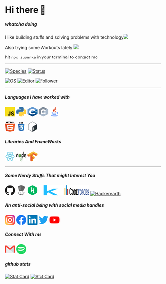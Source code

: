 # Hi there 👋

##### whatcha doing

I like building stuffs and solving problems with technology<img src="https://media.giphy.com/media/WUlplcMpOCEmTGBtBW/giphy.gif" width="32">

Also trying some Workouts lately <img src="https://media.giphy.com/media/h6xJ97emqQxqqHp6AN/giphy.gif" width="32">

hit `npx susanka` in your terminal to contact me 

---

[![Species](https://img.shields.io/badge/Species-Homo_sapiens-success?style=flat-square&logo=mailchimp&logoColor=white)](https://en.wikipedia.org/wiki/Homo_sapiens)
[![Status](https://img.shields.io/badge/Status-Stable-success?style=flat-square&logo=gravatar&logoColor=white)](https://en.wikipedia.org/wiki/Life)

[![OS](https://img.shields.io/badge/OS-Linux-informational?style=flat-square&logo=linux&logoColor=white)](https://en.wikipedia.org/wiki/Linux)
[![Editor](https://img.shields.io/badge/Editor-VSCode-blue?style=flat-square&logo=visual-studio-code&logoColor=white)](https://code.visualstudio.com/)
[![Follower](https://img.shields.io/github/followers/susanka068?label=Follow&style=social)](https://github.com/susanka068)

---

##### Languages I have worked with

<a href="https://github.com/susanka068/diana_fashion_intelligent_system/search?l=javascript"><img alt="Javascript" title="JavaScript" height="32" width="32" src="https://raw.githubusercontent.com/susanka068/susanka068/master/assets/JavaScript_logo.svg"></a>
<a href="https://www.hackerrank.com/certificates/d968f3a7e960"><img alt="Python" title="Python" height="32" width="32" src="https://raw.githubusercontent.com/susanka068/susanka068/master/assets/Python-logo.svg"></a>
<a href="https://github.com/susanka068/competetive_programming-/search?l=c%2B%2B"><img alt="C++" title="C++" height="32" width="32" src="https://raw.githubusercontent.com/susanka068/susanka068/master/assets/C++_Logo.svg"></a>
<a href="https://www.instagram.com/drunk
_pheonix/"><img alt="C" title="C" height="32" width="32" src="https://raw.githubusercontent.com/susanka068/susanka068/master/assets/C.svg"></a>
<a href="https://www.hackerrank.com/certificates/002ea3676856"><img alt="java" title="java" height="32" width="32" src="https://raw.githubusercontent.com/susanka068/susanka068/master/assets/java.svg"></a>

<a href="https://github.com/susanka068/groundBlu/search?l=html"><img alt="html5" title="html" height="32" width="32" src="https://raw.githubusercontent.com/susanka068/susanka068/master/assets/html-5.svg"></a>
<a href="https://github.com/susanka068/groundBlu/search?l=css"><img alt="css3" title="css" height="32" width="32" src="https://raw.githubusercontent.com/susanka068/susanka068/master/assets/css3.svg"></a>
<a href="https://github.com/susanka068/Diana/search?l=shell"><img alt="Bash" title="Bash" height="32" width="32" src="https://raw.githubusercontent.com/susanka068/susanka068/master/assets/Bash_Logo.svg"></a>

##### Libraries And FrameWorks

<a href="https://github.com/susanka068/diana_fashion_intelligent_system"><img alt="React" title="React" height="32" width="32" src="https://raw.githubusercontent.com/susanka068/susanka068/master/assets/react.svg"></a>
<a href="https://www.instagram.com/drunk
_pheonix/"><img alt="NodeJs" title="NodeJs" height="32" width="32" src="https://raw.githubusercontent.com/susanka068/susanka068/master/assets/Node.js_logo.svg"></a>
<a href="https://github.com/susanka068/Diana/blob/master/Backend/train_mobilenet.py"><img alt="TensorFlow" title="Tensorflow" height="32" width="32" src="https://raw.githubusercontent.com/susanka068/susanka068/master/assets/Tensorflow_logo.svg"></a>

---

##### Some Nerdy Stuffs That might Interest You

<a href="https://github.com/susanka068"><img alt="GitHub" title="GitHub" height="32" width="32" src="https://raw.githubusercontent.com/susanka068/susanka068/master/assets/github.svg"></a>
<a href="https://www.codechef.com/users/bingobong"><img alt="Codechef" title="CodeChef" height="32" width="32" src="https://raw.githubusercontent.com/susanka068/susanka068/master/assets/codechef.svg"></a>
<a href="https://www.hackerrank.com/sathinandimajum1"><img alt="Hackerrank" title="Hackerrank" height="32" width="32" src="https://raw.githubusercontent.com/susanka068/susanka068/master/assets/HackerRank_logo.svg"></a>
<a href="https://www.kaggle.com/bingobong"><img alt="Kaggle" title="Kaggle" height="32" width="80" src="https://raw.githubusercontent.com/susanka068/susanka068/master/assets/kaggle-icon.svg"></a>
<a href="https://codeforces.com/profile/susanka"><img alt="Codeforces" title="CodeForces" height="32" width="80" src="https://raw.githubusercontent.com/susanka068/susanka068/master/assets/Codeforces_logo.svg"></a>
<a href="https://www.hackerearth.com/@susanka"><img alt="Hackerearth" title="Hackerearth" height="32" width="" src="https://static-fastly.hackerearth.com/static/hackerearth/images/badge/HE_badge_on_light.png"></a>

##### An anti-social being with social media handles

<a href="https://www.instagram.com/drunk
_pheonix/"><img alt="InstaGram" title="InstaGram" height="32" width="32" src="https://raw.githubusercontent.com/susanka068/susanka068/master/assets/instagram-sketched.svg"></a>
<a href="https://www.facebook.com/susanka.majumder.758"><img alt="Facebook" title="Facebook" height="32" width="32" src="https://raw.githubusercontent.com/susanka068/susanka068/master/assets/facebook.svg"></a>
<a href="https://www.linkedin.com/in/susanka-majumder-45392115b/"><img alt="LinkedIn" title="LinkedIn" height="32" width="32" src="https://raw.githubusercontent.com/susanka068/susanka068/master/assets/linkedin.svg"></a>
<a href="https://www.facebook.com/susanka.majumder.758"><img alt="Twitter" title="Twitter" height="32" width="32" src="https://raw.githubusercontent.com/susanka068/susanka068/master/assets/twitter.svg"></a>
<a href="https://www.youtube.com/channel/UCfZE_3yxMTFbpl4IiA96O_Q"><img alt="Youtube" title="Youtube" height="32" width="32" src="https://raw.githubusercontent.com/susanka068/susanka068/master/assets/youtube.svg"></a>

##### Connect With me

<a href="mailto:triinsiagle@gmail.com"><img alt="Gmail" title="Gmail" height="32" width="32" src="https://raw.githubusercontent.com/susanka068/susanka068/master/assets/gmail.svg"></a>
<a href="https://www.facebook.com/susanka.majumder.758"><img alt="Spotify" title="Spotify" height="32" width="32" src="https://raw.githubusercontent.com/susanka068/susanka068/master/assets/spotify.svg"></a>

##### github stats

<a href="https://www.facebook.com/susanka.majumder.758"><img alt="Stat Card" title="Stat Card" src="https://github-readme-stats.vercel.app/api?username=susanka068&count_private=true&show_icons=true&theme=chartreuse-dark"></a>
<a href="https://www.facebook.com/susanka.majumder.758"><img alt="Stat Card" title="Language Card" src="https://github-readme-stats.vercel.app/api/top-langs/?username=susanka068&layout=compact&theme=blue-green"></a>

<!--

[![susanka068's github stats](https://github-readme-stats.vercel.app/api?username=susanka068&count_private=true&show_icons=true&theme=chartreuse-dark)](https://github.com/susanka068/github-readme-stats)

[![Top Langs](https://github-readme-stats.vercel.app/api/top-langs/?username=susanka068&layout=compact&theme=blue-green)](https://github.com/anuraghazra/github-readme-stats)

-->

<!--
**susanka068/susanka068** is a ✨ _special_ ✨ repository because its `README.md` (this file) appears on your GitHub profile.

Here are some ideas to get you started:

- 🔭 I’m currently working on ...
- 🌱 I’m currently learning ...
- 👯 I’m looking to collaborate on ...
- 🤔 I’m looking for help with ...
- 💬 Ask me about ...
- 📫 How to reach me: ...
- 😄 Pronouns: ...
- ⚡ Fun fact: ...
-->
